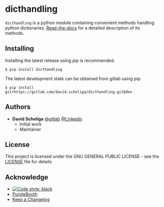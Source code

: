# dicthandling

`dicthandling` is a python module containing convenient methods handling python
dictionaries. [Read-the-docs](https://dicthandling.readthedocs.io/en/latest/) for
a detailed description of its methods.

## Installing

Installing the latest release using pip is recommended.

````shell script
$ pip install dicthandling
````

The latest development state can be obtained from gitlab using pip.

````shell script
$ pip install git+https://gitlab.com/david.scheliga/dicthandling.git@dev
````

## Authors

* **David Scheliga** 
    [@gitlab](https://gitlab.com/david.scheliga)
    [@Linkedin](https://www.linkedin.com/in/david-scheliga-576984171/)
    - Initial work
    - Maintainer

## License

This project is licensed under the GNU GENERAL PUBLIC LICENSE - see the
[LICENSE](https://gitlab.com/david.scheliga/dicthandling/blob/master/LICENSE) file for details

## Acknowledge

- [![Code style: black](https://img.shields.io/badge/code%20style-black-000000.svg)](https://github.com/psf/black)
- [PurpleBooth](https://gist.github.com/PurpleBooth/109311bb0361f32d87a2)
- [Keep a Changelog](https://keepachangelog.com/en/1.0.0/)